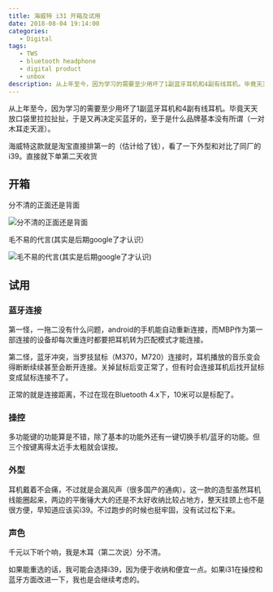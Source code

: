 ```yaml
---
title: 海威特 i31 开箱及试用
date: 2018-08-04 19:14:00
categories:
   - Digital
tags:
   - TWS
   - bluetooth headphone
   - digital product
   - unbox
description: 从上年至今，因为学习的需要至少用坏了1副蓝牙耳机和4副有线耳机。毕竟天天放口袋里拉拉扯扯，于是又再决定买蓝牙的，至于是什么品牌基本没有所谓。
---
```




从上年至今，因为学习的需要至少用坏了1副蓝牙耳机和4副有线耳机。毕竟天天放口袋里拉拉扯扯，于是又再决定买蓝牙的，至于是什么品牌基本没有所谓（一对木耳走天涯）。

海威特这款就是淘宝直接排第一的（估计给了钱），看了一下外型和对比了同厂的i39。直接就下单第二天收货



## 开箱

分不清的正面还是背面

![分不清的正面还是背面](https://i.loli.net/2018/08/04/5b658c78def58.jpg)

毛不易的代言(其实是后期google了才认识）

![毛不易的代言(其实是后期google了才认识)](https://i.loli.net/2018/08/04/5b658cbca3fb0.jpg)



## 试用

### 蓝牙连接

第一怪，一拖二没有什么问题，android的手机能自动重新连接，而MBP作为第一部连接的设备却每次重连时都要把耳机转为匹配模式才能连接。

第二怪，蓝牙冲突，当罗技鼠标（M370，M720）连接时，耳机播放的音乐变会得断断续续甚至会断开连接。关掉鼠标后变正常了，但有时会连接耳机后找开鼠标变成鼠标连接不了。

正常的就是连接距离，不过在现在Bluetooth 4.x下，10米可以是标配了。



### 操控

多功能键的功能算是不错，除了基本的功能外还有一键切换手机/蓝牙的功能。但三个按键离得太近手太粗就会误按。



### 外型

耳机戴着不会痛，不过就是会漏风声（很多国产的通病）。这一款的造型虽然耳机线能圈起来，两边的平衡锤大大的还是不太好收纳比较占地方，整天挂颈上也不是很方便，早知道应该买i39。不过跑步的时候也挺牢固，没有试过松下来。



### 声色

千元以下听个响，我是木耳（第二次说）分不清。



如果能重选的话，我可能会选择i39，因为便于收纳和便宜一点。如果i31在操控和蓝牙方面改进一下，我也是会继续考虑的。